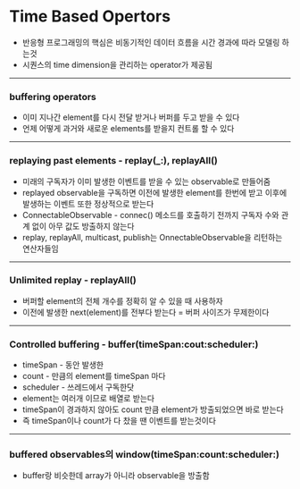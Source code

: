# Time Based Opertors

- 반응형 프로그래밍의 핵심은 비동기적인 데이터 흐름을 시간 경과에 따라 모델링 하는것
- 시퀀스의 time dimension을 관리하는 operator가 제공됨

---

### buffering operators

- 이미 지나간 element를 다시 전달 받거나 버퍼를 두고 받을 수 있다
- 언제 어떻게 과거와 새로운 elements를 받을지 컨트롤 할 수 있다

---

### replaying past elements - replay(_:), replayAll()

- 미래의 구독자가 이미 발생한 이벤트를 받을 수 있는 observable로 만들어줌
- replayed observable을 구독하면 이전에 발생한 element를 한번에 받고 이후에 발생하는 이벤트 또한 정상적으로 받는다
- ConnectableObservable - connec() 메소드를 호출하기 전까지 구독자 수와 관계 없이 아무 값도 방출하지 않는다
- replay, replayAll, multicast, publish는 OnnectableObservable을 리턴하는 연산자들임

---

### Unlimited replay - replayAll()

- 버퍼할 element의 전체 개수를 정확히 알 수 있을 때 사용하자
- 이전에 발생한 next(element)를 전부다 받는다 = 버퍼 사이즈가 무제한이다

---

### Controlled buffering - buffer(timeSpan:cout:scheduler:)

- timeSpan - 동안 발생한
- count - 만큼의 element를 timeSpan 마다
- scheduler - 쓰레드에서 구독한닷
- element는 여러개 이므로 배열로 받는다
- timeSpan이 경과하지 않아도 count 만큼 element가 방출되었으면 바로 받는다
- 즉 timeSpan이나 count가 다 찼을 땐 이벤트를 받는것이다

---

### buffered observables의 window(timeSpan:count:scheduler:)

- buffer랑 비슷한데 array가 아니라 observable을 방출함
